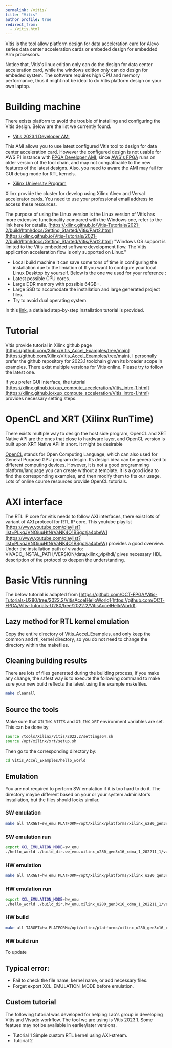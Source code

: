```yaml
---
permalink: /vitis/
title: "Vitis"
author_profile: true
redirect_from:  
  - /vitis.html
---
```

[Vitis](https://www.xilinx.com/products/design-tools/vitis.html) is the tool allow platform design for data acceleration card for Alevo series data center acceleration cards or embeded design for embedded Arm processors. 

Notice that, Vitis's linux edition only can do the design for data center acceleration card, while the windows edition only can do design for embeded system. The software requires high CPU and memory performance, thus it might not be ideal to do Vitis platform design on your own laptop.

# Building machine 
There exists platform to avoid the trouble of installing and configuring the Vitis design. Below are the list we currently found.
* [Vitis 2023.1 Developer AMI](https://aws.amazon.com/marketplace/pp/prodview-hxbanceez6tso)

This AMI allows you to use latest configured Vitis tool to design for data center acceleration card. However the configured design is not usable for AWS F1 instance with [FPGA Developer AMI](https://aws.amazon.com/marketplace/pp/prodview-gimv3gqbpe57k), since [AWS's FPGA](https://github.com/aws/aws-fpga) runs on older version of the tool chain, and may not compatibable to the new features of the latest designs. Also, you need to aware the AMI may fail for GUI debug mode for RTL kernels.


* [Xilinx University Program](https://www.xilinx.com/support/university/xup-hacc.html)

Xilinx provide the cluster for develop using Xilinx Alveo and Versal accelerator cards. You need to use your professional email address to access these resources. 

The purpose of using the Linux version is the Linux version of Vitis has more extensive functionality compared with the Windows one, refer to the link here for details. 
[https://xilinx.github.io/Vitis-Tutorials/2021-2/build/html/docs/Getting_Started/Vitis/Part2.html](https://xilinx.github.io/Vitis-Tutorials/2021-2/build/html/docs/Getting_Started/Vitis/Part2.html)
"Windows OS support is limited to the Vitis embedded software development flow. The Vitis application acceleration flow is only supported on Linux."


* Local build machine 
It can save some tons of time in configuring the installation due to the limiation of 
If you want to configure your local Linux Desktop by yourself. Below is the one we used for your reference :
 * Latest possible CPU cores.
 * Large DDR memory with possible 64GB+.
 * Large SSD to accomodate the installation and large generated project files.
 * Try to avoid dual operating system.

In this [link](https://wangantian.github.io//vitis_install/), a detialed step-by-step installation tutorial is provided.

# Tutorial 
Vitis provide tutorial in Xilinx github page [https://github.com/Xilinx/Vitis_Accel_Examples/tree/main](https://github.com/Xilinx/Vitis_Accel_Examples/tree/main). I personally prefer the github repository for 2023.1 toolchain given its broader scope in examples. 
There exist multiple versions for Vitis online. Please try to follow the latest one. 

If you prefer GUI interface, the tutorial [https://xilinx.github.io/xup_compute_acceleration/Vitis_intro-1.html](https://xilinx.github.io/xup_compute_acceleration/Vitis_intro-1.html) provides necessary setting steps.

# OpenCL and XRT (Xilinx RunTime) 
There exists multiple way to design the host side program, OpenCL and XRT Native API are the ones that close to hardware layer, and OpenCL version is built upon XRT Native API in short. It might be desirable

[OpenCL](https://en.wikipedia.org/wiki/OpenCL) stands for Open Computing Language, which can also used for General Purpose GPU program desgin. Its design idea can be generalized to different computing devices. However, it is not a good programming platform/language you can create without a template. It is a good idea to find the corresponding examples, and then modify them to fits our usage. Lots of online course resources provide OpenCL tutorials.
 

# AXI interface
The RTL IP core for vitis needs to follow AXI interfaces, there exist lots of variant of AXI protocol for RTL IP core. This youtube playlist [https://www.youtube.com/playlist?list=PLkqJVNOiuuHtNrVaNK4O1BSgczja4obeW](https://www.youtube.com/playlist?list=PLkqJVNOiuuHtNrVaNK4O1BSgczja4obeW) provides a good overview. Under the installation path of vivado: VIVADO_INSTAL_PATH/VERSION/data/xilinx_vip/hdl/ gives necessary HDL description of the protocol to deepen the understanding.  

# Basic Vitis running

The below tutorial is adapted from [https://github.com/OCT-FPGA/Vitis-Tutorials-U280/tree/2022.2/VitisAccelHelloWorld](https://github.com/OCT-FPGA/Vitis-Tutorials-U280/tree/2022.2/VitisAccelHelloWorld). 

## Lazy method for RTL kernel emulation
Copy the entire directory of Vitis_Accel_Examples, and only keep the common and rtl_kernel directory, so you do not need to change the directory within the makefiles. 

## Cleaning building results
There are lots of files generated during the building process, if you make any change, the safest way is to execute the following command to make sure your new build reflects the latest using the example makefiles.

```bash
make cleanall
```

## Source the tools 

Make sure that ```XILINX_VITIS``` and ```XILINX_XRT``` environment variables are set. This can be done by

```bash
source /tools/Xilinx/Vitis/2022.2/settings64.sh
source /opt/xilinx/xrt/setup.sh
```
Then go to the corresponding directory by:
```bash
cd Vitis_Accel_Examples/hello_world
```

## Emulation 
You are not required to perform SW emulation if it is too hard to do it. The directory maybe different based on your or your system administor's installation, but the files should looks similar. 

### SW emulation

```bash
make all TARGET=sw_emu PLATFORM=/opt/xilinx/platforms/xilinx_u280_gen3x16_xdma_1_202211_1/xilinx_u280_gen3x16_xdma_1_202211_1.xpfm
```
### SW emulation run 
```bash
export XCL_EMULATION_MODE=sw_emu
./hello_world ./build_dir.sw_emu.xilinx_u280_gen3x16_xdma_1_202211_1/vadd.xclbin
```

### HW emulation

```bash
make all TARGET=hw_emu PLATFORM=/opt/xilinx/platforms/xilinx_u280_gen3x16_xdma_1_202211_1/xilinx_u280_gen3x16_xdma_1_202211_1.xpfm
```
### HW emulation run 
```bash
export XCL_EMULATION_MODE=hw_emu
./hello_world ./build_dir.hw_emu.xilinx_u280_gen3x16_xdma_1_202211_1/vadd.xclbin
```

### HW build

```bash
make all TARGET=hw PLATFORM=/opt/xilinx/platforms/xilinx_u280_gen3x16_xdma_1_202211_1/xilinx_u280_gen3x16_xdma_1_202211_1.xpfm
```

### HW build run 

To update 

## Typical error:
 * Fail to check the file name, kernel name, or add necessary files.
 * Forget export XCL_EMULATION_MODE before emulation.
 
## Custom tutorial
The following tutorial was developed for helping Lao's group in developing Vitis and Vivado workflow. The tool we are using is Vitis 2023.1. Some featues may not be avaliable in earlier/later versions.
 * Tutorial 1 Simple custom RTL kernel using AXI-stream.
 * Tutorial 2


